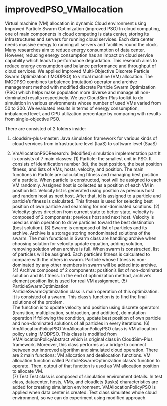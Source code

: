# improvedPSO_VMallocation
Virtual machine (VM) allocation in dynamic Cloud environment using Improved Particle Swarm Optimization (improved PSO)
    In cloud computing, one of main components in cloud computing is data center, storing its infrastructures and servers for running cloud services. Each data center needs massive energy to running all servers and facilities round the clock. Many researches aim to reduce energy consumption of data center. However, reducing energy consumption has an impact on cloud service capability which leads to performance degradation. This research aims to reduce energy consumption and balance performance and throughput of cloud services. We applied Improved Multi-Objective Discrete Particle Swarm Optimization (IMODPSO) to virtual machine (VM) allocation. The IMODPSO combines turbulence (mutation) operator and archive management method with modified discrete Particle Swarm Optimization (PSO) which helps make population more diverse and manage all non-dominated results respectively. We use CloudSim-Plus toolkit to do simulation in various environments whose number of used VMs varied from 50 to 300. We evaluated results in terms of energy consumption, imbalanced level, and CPU utilization percentage by comparing with results from single-objective PSO. 

There are consisted of 2 folders inside:

1. cloudsim-plus-master: Java simulation framework for various kinds of cloud services from infrastructure level (IaaS) to software level (SaaS)

2. VmAllocationPSOResearch: (Modified) simulation implementation part
It is consists of 7 main classes:
  (1) Particle: the smallest unit in PSO. It consists of identification number (id), the best position, the best position fitness, and lists of VMs, hosts, velocity, and position. The main functions in Particle are calculating fitness and managing best position of a particle. 
When particle is constructed, host will be assigned to each VM randomly. Assigned host is collected as a position of each VM in position list. Velocity list is generated using position as previous host and random host as next host. After that, id is assigned to a particle and particle’s fitness is calculated. This fitness is used for selecting best position of own particle and searching for non-dominated solutions. 
  (2) Velocity: gives direction from current state to better state, velocity is composed of 2 components: previous host and next host. Velocity is used as main operation to drive particles toward the best destination (best solution). 
  (3) Swarm: is composed of list of particles and its archive. Archive is a storage storing nondominated solutions of the swarm. The main functions in Swarm class are handling archive when choosing solution for velocity update equation, adding solution, removing solution when archive is full. 
 When swarm is constructed, list of particles will be assigned. Each particle’s fitness is calculated to compare with the others in swarm. Particle whose fitness is non-dominated by any other members in swarm will be added into archive. 
  (4) Archive:composed of 2 components: position’s list of non-dominated solution and its fitness. In the end of optimization method, archive’s element position list is used for real VM assignment. 
  (5) ParticleSwarmOptimization  
ParticleSwarmOptimization class is main operation of this optimization. It is consisted of a swarm. This class’s function is to find the final solutions of the problem.  
The function is to update velocity and position using discrete operators (transition, multiplication, subtraction, and addition), do mutation operation if following the condition, update best position of own particle and non-dominated solutions of all particles in every iterations. 
  (6) VmAllocationPolicyPSO 
VmAllocationPolicyPSO class is VM allocation policy using IMODPSO. This class is modified from VMAllocationPolicyAbstract which is original class in CloudSim-Plus framework. Moreover, this class performs as a bridge to connect between our improved algorithm and simulated cloud operation. There are 2 main functions: VM allocation and deallocation functions. VM allocation function called ParticleSwarmOptimization class’s function to operate. Then, output of that function is used as VM allocation position to allocate VM.  
  (7) Test 
Test class is composed of simulation environment details. In test class, datacenter, hosts, VMs, and cloudlets (tasks) characteristics are added for creating simulation environment. VMAllocationPolicyPSO is applied when data center is created. Test class simulates whole cloud environment, so we can do experiment using modified approach.

